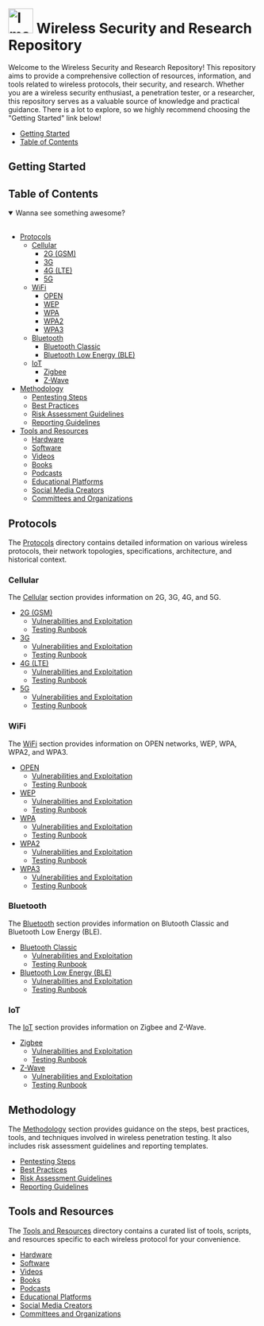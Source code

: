 # <img src="https://cdn-icons-png.flaticon.com/512/474/474928.png" alt="Image" width="50"> Wireless Security and Research Repository 

Welcome to the Wireless Security and Research Repository! This repository aims to provide a comprehensive collection of resources, information, and tools related to wireless protocols, their security, and research. Whether you are a wireless security enthusiast, a penetration tester, or a researcher, this repository serves as a valuable source of knowledge and practical guidance. There is a lot to explore, so we highly recommend choosing the "Getting Started" link below!

- [Getting Started](#getting-started)
- [Table of Contents](#table-of-contents)

## Getting Started

## Table of Contents

<details open="">
<summary>Wanna see something awesome?</summary>
<br>
</details>

- [Protocols](#protocols)
  - [Cellular](#cellular)
    - [2G (GSM)](#cellular)
    - [3G](#cellular)
    - [4G (LTE)](#cellular)
    - [5G](#cellular)
  - [WiFi](#wifi)
    - [OPEN](#wifi)
    - [WEP](#wifi)
    - [WPA](#wifi)
    - [WPA2](#wifi)
    - [WPA3](#wifi)
  - [Bluetooth](#bluetooth)
    - [Bluetooth Classic](#bluetooth)
    - [Bluetooth Low Energy (BLE)](#bluetooth)
  - [IoT](#IoT)
    - [Zigbee](#IoT)
    - [Z-Wave](#IoT)
- [Methodology](#methodology)
    - [Pentesting Steps](#methodology)
    - [Best Practices](#methodology)
    - [Risk Assessment Guidelines](#methodology)
    - [Reporting Guidelines](#methodology)
- [Tools and Resources](#tools-and-resources)
    - [Hardware](#tools-and-resources)
    - [Software](#tools-and-resources)
    - [Videos](#tools-and-resources)
    - [Books](#tools-and-resources)
    - [Podcasts](#tools-and-resources)
    - [Educational Platforms](#tools-and-resources)
    - [Social Media Creators](#tools-and-resources)
    - [Committees and Organizations](#tools-and-resources)

## Protocols

The [Protocols](Protocols/) directory contains detailed information on various wireless protocols, their network topologies, specifications, architecture, and historical context.

### Cellular

The [Cellular](Protocols/Cellular/) section provides information on 2G, 3G, 4G, and 5G.

- [2G (GSM)](Protocols/Cellular/2G/)
  - [Vulnerabilities and Exploitation](Protocols/Cellular/2G/Vulnerabilities_and_Exploitation.md)
  - [Testing Runbook](Protocols/Cellular/2G/Testing_Runbook.md)
- [3G](Protocols/Cellular/3G/)
  - [Vulnerabilities and Exploitation](Protocols/Cellular/3G/Vulnerabilities_and_Exploitation.md)
  - [Testing Runbook](Protocols/Cellular/3G/Testing_Runbook.md)
- [4G (LTE)](Protocols/Cellular/4G/)
  - [Vulnerabilities and Exploitation](Protocols/Cellular/4G/Vulnerabilities_and_Exploitation.md)
  - [Testing Runbook](Protocols/Cellular/4G/Testing_Runbook.md)
- [5G](Protocols/Cellular/5G/)
  - [Vulnerabilities and Exploitation](Protocols/Cellular/5G/Vulnerabilities_and_Exploitation.md)
  - [Testing Runbook](Protocols/Cellular/5G/Testing_Runbook.md)
    
### WiFi

The [WiFi](Protocols/WiFi/) section provides information on OPEN networks, WEP, WPA, WPA2, and WPA3.

- [OPEN](Protocols/WiFi/OPEN/)
  - [Vulnerabilities and Exploitation](Protocols/WiFi/OPEN/Vulnerabilities_and_Exploitation.md)
  - [Testing Runbook](Protocols/WiFi/OPEN/Testing_Runbook.md)
- [WEP](Protocols/WiFi/WEP/)
  - [Vulnerabilities and Exploitation](Protocols/WiFi/WEP/Vulnerabilities_and_Exploitation.md)
  - [Testing Runbook](Protocols/WiFi/WEP/Testing_Runbook.md)
- [WPA](Protocols/WiFi/WPA/)
  - [Vulnerabilities and Exploitation](Protocols/WiFi/WPA/Vulnerabilities_and_Exploitation.md)
  - [Testing Runbook](Protocols/WiFi/WPA/Testing_Runbook.md)
- [WPA2](Protocols/WiFi/WPA2/)
  - [Vulnerabilities and Exploitation](Protocols/WiFi/WPA2/Vulnerabilities_and_Exploitation.md)
  - [Testing Runbook](Protocols/WiFi/WPA2/Testing_Runbook.md)
- [WPA3](Protocols/WiFi/WPA3/)
  - [Vulnerabilities and Exploitation](Protocols/WiFi/WPA3/Vulnerabilities_and_Exploitation.md)
  - [Testing Runbook](Protocols/WiFi/WPA3/Testing_Runbook.md)
  
### Bluetooth

The [Bluetooth](Protocols/Bluetooth/) section provides information on Blutooth Classic and Bluetooth Low Energy (BLE).

- [Bluetooth Classic](Protocols/Bluetooth/Classic/)
  - [Vulnerabilities and Exploitation](Protocols/Bluetooth/Classic/Vulnerabilities_and_Exploitation.md)
  - [Testing Runbook](Protocols/Bluetooth/Classic/Testing_Runbook.md)
- [Bluetooth Low Energy (BLE)](Protocols/Bluetooth/BLE/)
  - [Vulnerabilities and Exploitation](Protocols/Bluetooth/BLE/Vulnerabilities_and_Exploitation.md)
  - [Testing Runbook](Protocols/Bluetooth/BLE/Testing_Runbook.md)

### IoT

The [IoT](Protocols/IoT/) section provides information on Zigbee and Z-Wave.

- [Zigbee](Protocols/IoT/Zigbee/)
  - [Vulnerabilities and Exploitation](Protocols/IoT/Zigbee/Vulnerabilities_and_Exploitation.md)
  - [Testing Runbook](Protocols/IoT/Zigbee/Testing_Runbook.md)
- [Z-Wave](Protocols/IoT/Z-Wave/)
  - [Vulnerabilities and Exploitation](Protocols/IoT/Z-Wave/Vulnerabilities_and_Exploitation.md)
  - [Testing Runbook](Protocols/IoT/Z-Wave/Testing_Runbook.md)

## Methodology

The [Methodology](Methodology/) section provides guidance on the steps, best practices, tools, and techniques involved in wireless penetration testing. It also includes risk assessment guidelines and reporting templates.

- [Pentesting Steps](Methodology/Pentesting_Steps.md)
- [Best Practices](Methodology/Best_Practices.md)
- [Risk Assessment Guidelines](Methodology/Risk_Assessment_Guidelines.md)
- [Reporting Guidelines](Methodology/Reporting_Guidelines.md)

## Tools and Resources

The [Tools and Resources](Tools_and_Resources/) directory contains a curated list of tools, scripts, and resources specific to each wireless protocol for your convenience.
- [Hardware](Tools_and_Resources/Hardware.md)
- [Software](Tools_and_Resources/Software.md)
- [Videos](Tools_and_Resources/Videos.md)
- [Books](Tools_and_Resources/Books.md)
- [Podcasts](Tools_and_Resources/Podcasts.md)
- [Educational Platforms](Tools_and_Resources/Educational_Platforms.md)
- [Social Media Creators](Tools_and_Resources/Social_Media_Creators.md)
- [Committees and Organizations](Tools_and_Resources/Committees_and_Organizations)


